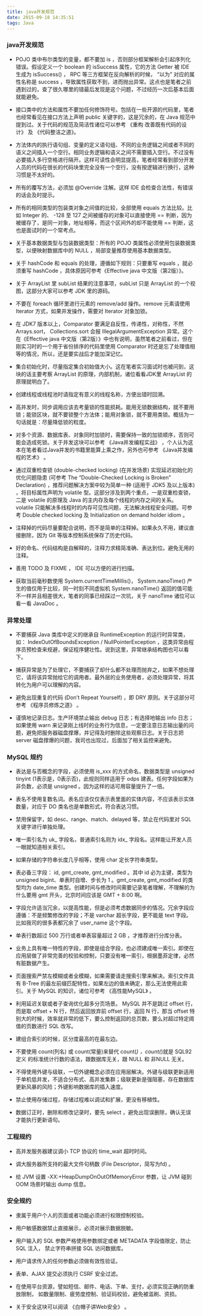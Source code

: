 ```yaml
---
title: java开发规范
date: 2015-09-18 14:35:51
tags: Java
---
```

### java开发规范 ###

- POJO 类中布尔类型的变量，都不要加 is ，否则部分框架解析会引起序列化错误。假设定义一个 boolean 的 isSuccess 属性，它的方法 Getter 被 IDE 生成为 isSuccess() ， RPC 等三方框架在反向解析的时候， “以为” 对应的属性名称是 success ，导致属性获取不到，进而抛出异常。这点也是笔者之前遇到过的，查了很久哪里的错最后发现是这个问题，不过经历一次后基本后面就能避免。  

- 接口类中的方法和属性不要加任何修饰符号。包括在一些开源的代码里，笔者也经常看见在接口方法上声明 public 关键字的，这是冗余的，在 Java 规范中提到过。关于代码的规范及简洁性诸位可以参考 《重构 改善既有代码的设计》 及 《代码整洁之道》。
 
- 方法体内的执行语句组、变量的定义语句组、不同的业务逻辑之间或者不同的语义之间插入一个空行。相同业务逻辑和语义之间不需要插入空行。不过没有必要插入多行空格进行隔开。这样可读性会明显提高，笔者经常看到部分开发人员的代码在很长的代码块里完全没有一个空行，没有按逻辑进行换行，这种习惯是不太好的。
  
- 所有的覆写方法，必须加 @Override 注解。这样 IDE 会检查合法性，有错误的话会及时提示。
  
- 所有的相同类型的包装类对象之间值的比较，全部使用 equals 方法比较。比如 Integer 的、 -128 至 127 之间被缓存的对象可以直接使用 == 判断，因为被缓存了，是同一对象，地址相等，而这个区间外的却不能使用 == 判断，这也是面试时的一个常考点。  

- 关于基本数据类型与包装数据类型：所有的 POJO 类属性必须使用包装数据类型，以便映射数据库中的 NULL ，局部变量推荐使用基本数据类型。

- 关于 hashCode 和 equals 的处理，遵循如下规则：只要重写 equals ，就必须重写 hashCode ，具体原因可参考《Effective java 中文版（第2版）》。

- 关于 ArrayList 里 subList 结果的注意事项，subList 只是 ArrayList 的一个视图，这部分大家可以参考 JDK 里的源码。

- 不要在 foreach 循环里进行元素的 remove/add 操作。remove 元素请使用 Iterator 方式，如果并发操作，需要对 Iterator 对象加锁。

- 在 JDK7 版本以上，Comparator 要满足自反性，传递性，对称性，不然 Arrays.sort， Collections.sort 会报 IllegalArgumentException 异常。这个在《Effective java 中文版（第2版）》中也有说明，虽然笔者之前看过，但在刚实习时的一个用于省份排序的代码里使用 Comparator 时还是忘了处理值相等的情况，所以，还是要实战后才能加深记忆。

- 集合初始化时，尽量指定集合初始值大小。这在笔者实习面试时也被问到，这块的话主要考察 ArrayList 的原理，内部机制，诸位看看JDK里 ArrayList 的原理就明白了。

- 创建线程或线程池时请指定有意义的线程名称，方便出错时回溯。

- 高并发时，同步调用应该去考量锁的性能损耗。能用无锁数据结构，就不要用锁；能锁区块，就不要锁整个方法体；能用对象锁，就不要用类锁。概括为一句话就是：尽量降低锁的粒度。

- 对多个资源、数据库表、对象同时加锁时，需要保持一致的加锁顺序，否则可能会造成死锁。关于并发这块可以参考 《Java并发编程实战》 ，个人认为这本在笔者看过Java并发的书籍里能算上乘之作，另外也可参考 《Java并发编程的艺术》 。

- 通过双重检查锁 (double-checked locking) (在并发场景) 实现延迟初始化的优化问题隐患 (可参考 The “Double-Checked Locking is Broken” Declaration) ，推荐问题解决方案中较为简单一种 (适用于 JDK5 及以上版本) ，将目标属性声明为 volatile 型。这部分涉及到两个重点，一是双重检查锁，二是 volatile 的原理及 Java 的主内存及每个线程的内存之间的关系。 volatile 只能解决多线程时的内存可见性问题，无法解决线程安全问题。可参考 Double checked locking 及 Initialization on demand holder idiom 。

- 注释掉的代码尽量要配合说明，而不是简单的注释掉。如果永久不用，建议直接删除，因为 Git 等版本控制系统保存了历史代码。

- 好的命名、代码结构是自解释的，注释力求精简准确、表达到位。避免无用的注释。

- 善用 TODO 及 FIXME ， IDE 可以方便的进行扫描。

- 获取当前毫秒数使用 System.currentTimeMillis()， System.nanoTime() 产生的值仅用于比较，同一时刻不同虚拟机 System.nanoTime() 返回的值可能不一样并且相差很大，笔者的同事已经踩过一次坑，关于 nanoTime 诸位可以看一看 JavaDoc 。

### 异常处理 ###

- 不要捕获 Java 类库中定义的继承自 RuntimeException 的运行时异常类，如： IndexOutOfBoundsException / NullPointerException ，这类异常由程序员预检查来规避，保证程序健壮性。说到这里，异常继承结构图也可以看下。

- 捕获异常是为了处理它，不要捕获了却什么都不处理而抛弃之，如果不想处理它，请将该异常抛给它的调用者。最外层的业务使用者，必须处理异常，将其转化为用户可以理解的内容。

- 避免出现重复的代码 (Don’t Repeat Yourself) ，即 DRY 原则。关于这部分可参考 《程序员修炼之道》 。

- 谨慎地记录日志。生产环境禁止输出 debug 日志；有选择地输出 info 日志；如果使用 warn 来记录刚上线时的业务行为信息，一定要注意日志输出量的问题，避免把服务器磁盘撑爆，并记得及时删除这些观察日志。关于日志把 server 磁盘撑爆的问题，我司也出现过，后面加了相关监控来避免。

### MySQL 规约 ###

- 表达是与否概念的字段，必须使用 is_xxx 的方式命名，数据类型是 unsigned tinyint (1表示是，0表示否)，此规则同样适用于 odps 建表。任何字段如果为非负数，必须是 unsigned 。因为这样的话可用容量提升了一倍。

- 表名不使用复数名词。表名应该仅仅表示表里面的实体内容，不应该表示实体数量，对应于 DO 类名也是单数形式，符合表达习惯。

- 禁用保留字，如 desc、range、match、delayed 等，禁止在代码里对 SQL 关键字进行单独处理。

- 唯一索引名为 uk_ 字段名，普通索引名则为 idx_ 字段名。这样能让开发人员一眼就知道相关索引。

- 如果存储的字符串长度几乎相等，使用 char 定长字符串类型。

- 表必备三字段： id, gmt_create, gmt_modified 。其中 id 必为主键，类型为 unsigned bigint、单表时自增、步长为 1 。gmt_create, gmt_modified 的类型均为 date_time 类型。创建时间与修改时间需要记录笔者理解，不理解的为什么要用 gmt 开头，北京时间应该是 GMT + 8:00 啊。

- 字段允许适当冗余，以提高性能，但是必须考虑数据同步的情况。冗余字段应遵循：不是频繁修改的字段；不是 varchar 超长字段，更不能是 text 字段。比如我司的很多表都冗余了 user_name 这个字段。

- 单表行数超过 500 万行或者单表容量超过 2 GB ，才推荐进行分库分表。

- 业务上具有唯一特性的字段，即使是组合字段，也必须建成唯一索引。即使在应用层做了非常完善的校验和控制，只要没有唯一索引，根据墨菲定律，必然有脏数据产生。

- 页面搜索严禁左模糊或者全模糊，如果需要请走搜索引擎来解决。索引文件具有 B-Tree 的最左前缀匹配特性，如果左边的值未确定，那么无法使用此索引。关于 MySQL 的知识，诸位可参考 《高性能MySQL》 。

- 利用延迟关联或者子查询优化超多分页场景。 MySQL 并不是跳过 offset 行，而是取 offset + N 行，然后返回放弃前 offset 行，返回 N 行，那当 offset 特别大的时候，效率就非常的低下，要么控制返回的总页数，要么对超过特定阈值的页数进行 SQL 改写。

- 建组合索引的时候，区分度最高的在最左边。

- 不要使用 count(列名) 或 count(常量)来替代 count(*) ，count(*)就是 SQL92 定义 的标准统计行数的语法，跟数据库无关，跟 NULL 和 非NULL 无关。

- 不得使用外键与级联，一切外键概念必须在应用层解决。外键与级联更新适用于单机低并发，不适合分布式、高并发集群；级联更新是强阻塞，存在数据库更新风暴的风险；外键影响数据库的插入速度。

- 禁止使用存储过程，存储过程难以调试和扩展，更没有移植性。

- 数据订正时，删除和修改记录时，要先 select ，避免出现误删除，确认无误才能执行更新语句。

### 工程规约 ###

- 高并发服务器建议调小 TCP 协议的 time_wait 超时时间。

- 调大服务器所支持的最大文件句柄数 (File Descriptor，简写为fd) 。

- 给 JVM 设置 -XX:+HeapDumpOnOutOfMemoryError 参数，让 JVM 碰到 OOM 场景时输出 dump 信息。

### 安全规约 ###

- 隶属于用户个人的页面或者功能必须进行权限控制校验。

- 用户敏感数据禁止直接展示，必须对展示数据脱敏。

- 用户输入的 SQL 参数严格使用参数绑定或者 METADATA 字段值限定，防止 SQL 注入， 禁止字符串拼接 SQL 访问数据库。

- 用户请求传入的任何参数必须做有效性验证。

- 表单、AJAX 提交必须执行 CSRF 安全过滤。

- 在使用平台资源，譬如短信、邮件、电话、下单、支付，必须实现正确的防重放限制， 如数量限制、疲劳度控制、验证码校验，避免被滥刷、资损。

- 关于安全这块可以阅读 《白帽子讲Web安全》 。